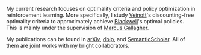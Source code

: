 My current research focuses on optimality criteria and policy optimization
in reinforcement learning.
More specifically, I study [Veinott](https://web.stanford.edu/group/msande-history/cgi-bin/mw/index.php/Arthur_F._Veinott,_Jr.)'s discounting-free optimality criteria
to approximately achieve [Blackwell](https://en.wikipedia.org/wiki/David_Blackwell)'s optimal policies.
This is mainly under the supervision of [Marcus Gallagher](https://marcusgal.github.io/).

My publications can be found in
[arXiv](https://arxiv.org/a/dewanto_v_1.html),
[dblp](https://dblp.org/pid/180/6982.html), and
[SemanticScholar](https://www.semanticscholar.org/author/Vektor-Dewanto/3408231).
All of them are joint works with my bright collaborators.
